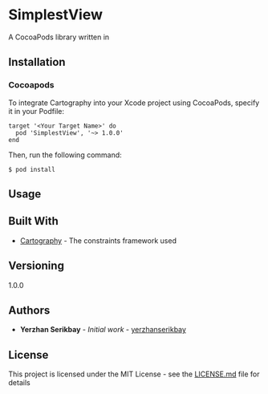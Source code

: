 # SimplestView

A CocoaPods library written in 


## Installation
### Cocoapods

To integrate Cartography into your Xcode project using CocoaPods, specify it in your Podfile:

```
target '<Your Target Name>' do
  pod 'SimplestView', '~> 1.0.0'
end
```

Then, run the following command:

```
$ pod install
```
## Usage


## Built With

* [Cartography](https://github.com/robb/Cartography) - The constraints framework used

## Versioning

1.0.0

## Authors

* **Yerzhan Serikbay** - *Initial work* - [yerzhanserikbay](https://github.com/yerzhanserikbay)

## License

This project is licensed under the MIT License - see the [LICENSE.md](LICENSE.md) file for details

